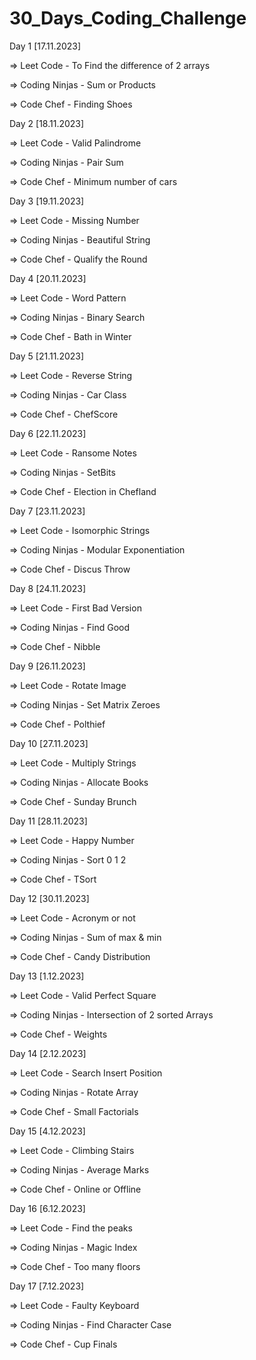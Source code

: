 # 30_Days_Coding_Challenge
Day 1 [17.11.2023]

  => Leet Code - To Find the difference of 2 arrays

  => Coding Ninjas - Sum or Products

  => Code Chef - Finding Shoes

Day 2 [18.11.2023]

  => Leet Code - Valid Palindrome

  => Coding Ninjas - Pair Sum

  => Code Chef - Minimum number of cars

Day 3 [19.11.2023]

  => Leet Code - Missing Number

  => Coding Ninjas - Beautiful String

  => Code Chef - Qualify the Round

Day 4 [20.11.2023]

  => Leet Code - Word Pattern

  => Coding Ninjas - Binary Search

  => Code Chef - Bath in Winter
  
Day 5 [21.11.2023]

  => Leet Code - Reverse String 

  => Coding Ninjas - Car Class

  => Code Chef - ChefScore

Day 6 [22.11.2023]

  => Leet Code - Ransome Notes

  => Coding Ninjas - SetBits

  => Code Chef - Election in Chefland

Day 7 [23.11.2023]

  => Leet Code - Isomorphic Strings 

  => Coding Ninjas - Modular Exponentiation
  
  => Code Chef - Discus Throw
  
Day 8 [24.11.2023]

  => Leet Code - First Bad Version

  => Coding Ninjas - Find Good 
  
  => Code Chef - Nibble
  
Day 9 [26.11.2023]

  => Leet Code - Rotate Image

  => Coding Ninjas - Set Matrix Zeroes
  
  => Code Chef - Polthief
  
Day 10 [27.11.2023]

  => Leet Code - Multiply Strings

  => Coding Ninjas - Allocate Books
  
  => Code Chef - Sunday Brunch
  
Day 11 [28.11.2023]

  => Leet Code - Happy Number

  => Coding Ninjas - Sort 0 1 2
  
  => Code Chef - TSort
  
Day 12 [30.11.2023]

  => Leet Code - Acronym or not

  => Coding Ninjas - Sum of max & min
  
  => Code Chef - Candy Distribution
  
Day 13 [1.12.2023]

  => Leet Code - Valid Perfect Square

  => Coding Ninjas - Intersection of 2 sorted Arrays
  
  => Code Chef - Weights
  
Day 14 [2.12.2023]

  => Leet Code - Search Insert Position 

  => Coding Ninjas - Rotate Array
  
  => Code Chef - Small Factorials
  
Day 15 [4.12.2023]

  => Leet Code - Climbing Stairs

  => Coding Ninjas - Average Marks
  
  => Code Chef - Online or Offline
  
  
Day 16 [6.12.2023]

  => Leet Code - Find the peaks

  => Coding Ninjas - Magic Index
  
  => Code Chef - Too many floors
  
Day 17 [7.12.2023]

  => Leet Code - Faulty Keyboard

  => Coding Ninjas - Find Character Case
  
  => Code Chef - Cup Finals
  

